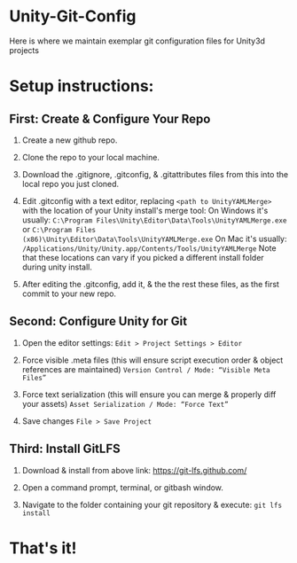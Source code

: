 # Unity-Git-Config
Here is where we maintain exemplar git configuration files for Unity3d projects

# Setup instructions:

## First: Create & Configure Your Repo 

1. Create a new github repo.

2. Clone the repo to your local machine.

3. Download the .gitignore, .gitconfig, & .gitattributes files from this into the local repo you just cloned.

4. Edit .gitconfig with a text editor, replacing `<path to UnityYAMLMerge>` with the location of your Unity install's merge tool: 
On Windows it's usually: `C:\Program Files\Unity\Editor\Data\Tools\UnityYAMLMerge.exe` or `C:\Program Files (x86)\Unity\Editor\Data\Tools\UnityYAMLMerge.exe`
On Mac it's usually: `/Applications/Unity/Unity.app/Contents/Tools/UnityYAMLMerge`
Note that these locations can vary if you picked a different install folder during unity install.

5. After editing the .gitconfig, add it, & the the rest these files, as the first commit to your new repo.

## Second: Configure Unity for Git

1. Open the editor settings:
`Edit > Project Settings > Editor`

2. Force visible .meta files (this will ensure script execution order & object references are maintained)
`Version Control / Mode: “Visible Meta Files”`

3. Force text serialization (this will ensure you can merge & properly diff your assets)
`Asset Serialization / Mode: “Force Text”`

4. Save changes
`File > Save Project`

## Third: Install GitLFS 

1. Download & install from above link: https://git-lfs.github.com/

2. Open a command prompt, terminal, or gitbash window. 

3. Navigate to the folder containing your git repository & execute: `git lfs install`

# That's it!
